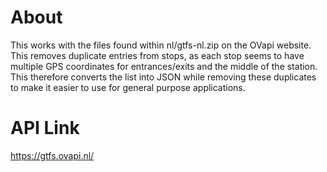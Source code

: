 # About

This works with the files found within nl/gtfs-nl.zip on the OVapi website. This removes duplicate entries from stops, as each stop seems to have multiple GPS coordinates for entrances/exits and the middle of the station. This therefore converts the list into JSON while removing these duplicates to make it easier to use for general purpose applications.

# API Link

https://gtfs.ovapi.nl/  

